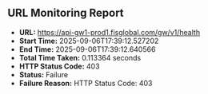 ## URL Monitoring Report

- **URL:** https://api-gw1-prod1.fisglobal.com/gw/v1/health
- **Start Time:** 2025-09-06T17:39:12.527202
- **End Time:** 2025-09-06T17:39:12.640566
- **Total Time Taken:** 0.113364 seconds
- **HTTP Status Code:** 403
- **Status:** Failure
- **Failure Reason:** HTTP Status Code: 403
